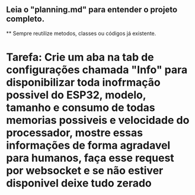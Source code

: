 

## Leia o "planning.md" para entender o projeto completo.

** Sempre reutilize metodos, classes ou códigos já existente.

# Tarefa: Crie um aba na tab de configurações chamada "Info" para disponibilizar toda inofrmação possivel do ESP32, modelo, tamanho e consumo de todas memorias possiveis e  velocidade do processador, mostre essas informações de forma agradavel para humanos, faça esse request por websocket e se não estiver disponivel deixe tudo zerado
